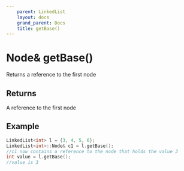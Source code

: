 ```yaml
---
    parent: LinkedList
    layout: docs
    grand_parent: Docs
    title: getBase()
---
```


# Node& getBase()

Returns a reference to the first node

## Returns

A reference to the first node

## Example

```cpp
LinkedList<int> l = {3, 4, 5, 6};
LinkedList<int>::Node& c1 = l.getBase();
//c1 now contains a reference to the node that holds the value 3
int value = l.getBase();
//value is 3
```
